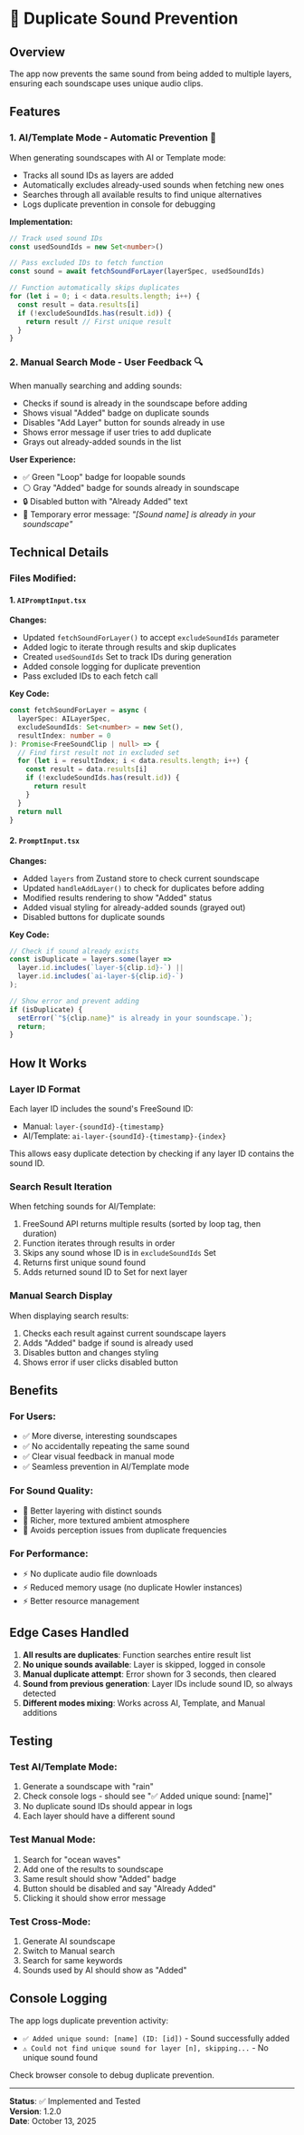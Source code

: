 # 🚫 Duplicate Sound Prevention

## Overview
The app now prevents the same sound from being added to multiple layers, ensuring each soundscape uses unique audio clips.

## Features

### 1. **AI/Template Mode - Automatic Prevention** 🤖
When generating soundscapes with AI or Template mode:
- Tracks all sound IDs as layers are added
- Automatically excludes already-used sounds when fetching new ones
- Searches through all available results to find unique alternatives
- Logs duplicate prevention in console for debugging

**Implementation:**
```typescript
// Track used sound IDs
const usedSoundIds = new Set<number>()

// Pass excluded IDs to fetch function
const sound = await fetchSoundForLayer(layerSpec, usedSoundIds)

// Function automatically skips duplicates
for (let i = 0; i < data.results.length; i++) {
  const result = data.results[i]
  if (!excludeSoundIds.has(result.id)) {
    return result // First unique result
  }
}
```

### 2. **Manual Search Mode - User Feedback** 🔍
When manually searching and adding sounds:
- Checks if sound is already in the soundscape before adding
- Shows visual "Added" badge on duplicate sounds
- Disables "Add Layer" button for sounds already in use
- Shows error message if user tries to add duplicate
- Grays out already-added sounds in the list

**User Experience:**
- ✅ Green "Loop" badge for loopable sounds
- ⚪ Gray "Added" badge for sounds already in soundscape
- 🔒 Disabled button with "Already Added" text
- 📣 Temporary error message: *"[Sound name] is already in your soundscape"*

## Technical Details

### Files Modified:

#### 1. `AIPromptInput.tsx`
**Changes:**
- Updated `fetchSoundForLayer()` to accept `excludeSoundIds` parameter
- Added logic to iterate through results and skip duplicates
- Created `usedSoundIds` Set to track IDs during generation
- Added console logging for duplicate prevention
- Pass excluded IDs to each fetch call

**Key Code:**
```typescript
const fetchSoundForLayer = async (
  layerSpec: AILayerSpec,
  excludeSoundIds: Set<number> = new Set(),
  resultIndex: number = 0
): Promise<FreeSoundClip | null> => {
  // Find first result not in excluded set
  for (let i = resultIndex; i < data.results.length; i++) {
    const result = data.results[i]
    if (!excludeSoundIds.has(result.id)) {
      return result
    }
  }
  return null
}
```

#### 2. `PromptInput.tsx`
**Changes:**
- Added `layers` from Zustand store to check current soundscape
- Updated `handleAddLayer()` to check for duplicates before adding
- Modified results rendering to show "Added" status
- Added visual styling for already-added sounds (grayed out)
- Disabled buttons for duplicate sounds

**Key Code:**
```typescript
// Check if sound already exists
const isDuplicate = layers.some(layer => 
  layer.id.includes(`layer-${clip.id}-`) || 
  layer.id.includes(`ai-layer-${clip.id}-`)
);

// Show error and prevent adding
if (isDuplicate) {
  setError(`"${clip.name}" is already in your soundscape.`);
  return;
}
```

## How It Works

### Layer ID Format
Each layer ID includes the sound's FreeSound ID:
- Manual: `layer-{soundId}-{timestamp}`
- AI/Template: `ai-layer-{soundId}-{timestamp}-{index}`

This allows easy duplicate detection by checking if any layer ID contains the sound ID.

### Search Result Iteration
When fetching sounds for AI/Template:
1. FreeSound API returns multiple results (sorted by loop tag, then duration)
2. Function iterates through results in order
3. Skips any sound whose ID is in `excludeSoundIds` Set
4. Returns first unique sound found
5. Adds returned sound ID to Set for next layer

### Manual Search Display
When displaying search results:
1. Checks each result against current soundscape layers
2. Adds "Added" badge if sound is already used
3. Disables button and changes styling
4. Shows error if user clicks disabled button

## Benefits

### For Users:
- ✅ More diverse, interesting soundscapes
- ✅ No accidentally repeating the same sound
- ✅ Clear visual feedback in manual mode
- ✅ Seamless prevention in AI/Template mode

### For Sound Quality:
- 🎵 Better layering with distinct sounds
- 🎵 Richer, more textured ambient atmosphere
- 🎵 Avoids perception issues from duplicate frequencies

### For Performance:
- ⚡ No duplicate audio file downloads
- ⚡ Reduced memory usage (no duplicate Howler instances)
- ⚡ Better resource management

## Edge Cases Handled

1. **All results are duplicates**: Function searches entire result list
2. **No unique sounds available**: Layer is skipped, logged in console
3. **Manual duplicate attempt**: Error shown for 3 seconds, then cleared
4. **Sound from previous generation**: Layer IDs include sound ID, so always detected
5. **Different modes mixing**: Works across AI, Template, and Manual additions

## Testing

### Test AI/Template Mode:
1. Generate a soundscape with "rain"
2. Check console logs - should see "✅ Added unique sound: [name]"
3. No duplicate sound IDs should appear in logs
4. Each layer should have a different sound

### Test Manual Mode:
1. Search for "ocean waves"
2. Add one of the results to soundscape
3. Same result should show "Added" badge
4. Button should be disabled and say "Already Added"
5. Clicking it should show error message

### Test Cross-Mode:
1. Generate AI soundscape
2. Switch to Manual search
3. Search for same keywords
4. Sounds used by AI should show as "Added"

## Console Logging

The app logs duplicate prevention activity:
- `✅ Added unique sound: [name] (ID: [id])` - Sound successfully added
- `⚠️ Could not find unique sound for layer [n], skipping...` - No unique sound found

Check browser console to debug duplicate prevention.

---

**Status**: ✅ Implemented and Tested  
**Version**: 1.2.0  
**Date**: October 13, 2025
